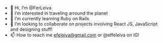 - 👋 Hi, I’m @FerLeiva
- 👀 I’m interested in traveling arround the planet
- 🌱 I’m currently learning Ruby on Rails
- 💞️ I’m looking to collaborate on projects involving React JS, JavaScript and designing stuff!
- 📫 How to reach me efeleiva@gmail.com or @effeleiva on IG!

<!---
FerLeiva/FerLeiva is a ✨ special ✨ repository because its `README.md` (this file) appears on your GitHub profile.
You can click the Preview link to take a look at your changes.
--->
